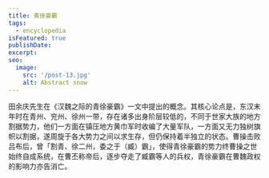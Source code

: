 ```yaml
---
title: 青徐豪霸
tags:
  - encyclopedia
isFeatured: true
publishDate: 
excerpt: 
seo:
  image:
    src: '/post-13.jpg'
    alt: Abstract snow
---
```


田余庆先生在《汉魏之际的青徐豪霸》一文中提出的概念。其核心论点是，东汉末年时在青州、兖州、徐州一带，存在诸多出身阶层较低的，不同于世家大族的地方割据势力，他们一方面在镇压地方黄巾军时收编了大量军队，一方面又无力独树旗帜以割据，遂周旋于各大势力之间以求生存，但仍保持着半独立的状态。曹操击败吕布后，曾「割青、徐二州，委之于（臧）霸」，使得青徐豪霸的势力终曹操之世始终自成系统，在曹丕称帝后，逐步夺走了臧霸等人的兵权，青徐豪霸在曹魏政权的影响力亦告消亡。
